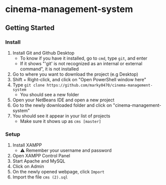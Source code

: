 # cinema-management-system

## Getting Started

### Install

1. Install Git and Github Desktop
    - To know if you have it installed, go to `cmd`, type `git`, and enter
    - If it shows "'git' is not recognized as an internal or external command", it is not installed
2. Go to where you want to download the project (e.g Desktop)
3. Shift + Right-click, and click on "Open PowerShell window here"
4. Type `git clone https://github.com/marky0470/cinema-management-system`
    - You should see a new folder
5. Open your NetBeans IDE and open a new project
6. Go to the newly downloaded folder and click on "cinema-management-system"
7. You should see it appear in your list of projects
    - Make sure it shows up as `cms [master]`
  
### Setup

1. Install XAMPP
    - ⚠️ Remember your username and password
2. Open XAMPP Control Panel
3. Start Apache and MySQL
4. Click on Admin
5. On the newly opened webpage, click `Import`
6. Import the file `cms (2).sql`
